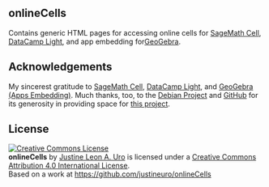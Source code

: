 ## onlineCells
Contains generic HTML pages for accessing online cells for [SageMath Cell](https://sagecell.sagemath.org/), [DataCamp Light](https://github.com/datacamp/datacamp-light), and app embedding for[GeoGebra](https://wiki.geogebra.org/).



## Acknowledgements
My sincerest gratitude to [SageMath Cell](https://sagecell.sagemath.org/), [DataCamp Light](https://github.com/datacamp/datacamp-light), and [GeoGebra (Apps Embedding)](https://wiki.geogebra.org/en/Reference:GeoGebra_Apps_Embedding).  Much thanks, too, to the [Debian Project](https://www.debian.org) and [GitHub](https://github.com) for its generosity in providing space for [this project](https://github.com/justineuro/onlineCells). 

## License
<a rel="license" href="http://creativecommons.org/licenses/by/4.0/"><img alt="Creative Commons License" style="border-width:0" src="https://i.creativecommons.org/l/by/4.0/80x15.png" /></a><br /><span xmlns:dct="http://purl.org/dc/terms/" property="dct:title"><b>onlineCells</b></span> by <a xmlns:cc="http://creativecommons.org/ns#" href="https://github.com/justineuro/" property="cc:attributionName" rel="cc:attributionURL">Justine Leon A. Uro</a> is licensed under a <a rel="license" href="http://creativecommons.org/licenses/by/4.0/">Creative Commons Attribution 4.0 International License</a>.<br />Based on a work at <a xmlns:dct="http://purl.org/dc/terms/" href="https://github.com/justineuro/onlineCells" rel="dct:source">https://github.com/justineuro/onlineCells</a>
